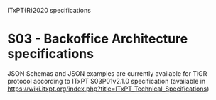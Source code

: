 ITxPT(R)2020 specifications
# S03 - Backoffice Architecture specifications
JSON Schemas and JSON examples are currently available for TiGR protocol according to ITxPT S03P01v2.1.0 specification (available in https://wiki.itxpt.org/index.php?title=ITxPT_Technical_Specifications)
